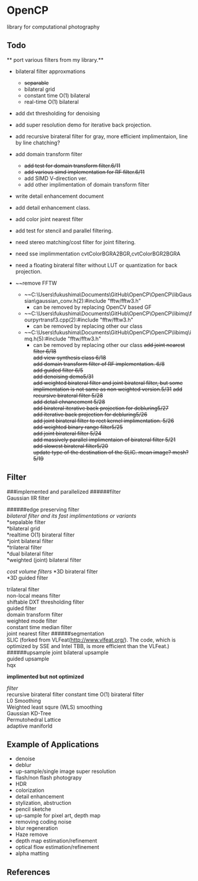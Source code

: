 OpenCP
======
library for computational photography

Todo
----

** port various filters from my library.**  
* bilateral filter approxmations   
  * ~~separable~~
  + bilateral grid
  + constant time O(1) bilateral
  + real-time O(1) bilateral
* add dxt thresholding for denoising
* add super resolution demo for iterative back projection.   
* add recursive birateral filter for gray, more efficient implimentaion, line by line chatching?    
* add domain transform filter  
  * ~~add test for domain transform filter.6/11~~
  * ~~add  various simd implementation for RF filter.6/11~~  
  * add SIMD V-direction ver.  
  * add other implimentation of domain transform filter  
* write detail enhancement document
* add detail enhancement class.  

* add color joint nearest filter 
* add test for stencil and parallel filtering.  
* need stereo matching/cost filter for joint filtering.    
* need sse implimmentation cvtColorBGRA2BGR,cvtColorBGR2BGRA  
* need a floating birateral filter without LUT or quantization for back projection.  
* ~~remove FFTW
  * ~~C:\Users\fukushima\Documents\GitHub\OpenCP\OpenCP\libGaussian\gaussian_conv.h(2):#include "fftw/fftw3.h"
    * can be removed by replacing OpenCV based GF
  * ~~C:\Users\fukushima\Documents\GitHub\OpenCP\OpenCP\libimq\fourpyrtransf3.cpp(2):#include "fftw/fftw3.h"
    * can be removed by replacing other our class
  * ~~C:\Users\fukushima\Documents\GitHub\OpenCP\OpenCP\libimq\imq.h(5):#include "fftw/fftw3.h"
    * can be removed by replacing other our class
~~add joint nearest filter 6/18~~  
~~add view synthesis class 6/18~~  
~~add domain transform filter of RF implementation. 6/8~~  
~~add guided filter 6/5~~  
~~add denoising demo5/31~~  
~~add weighted birateral filter and joint birateral filter, but some implimentation is not same as non weighted version.5/31~~
~~add recursive birateral filter 5/28~~  
~~add detail ehnancement 5/28~~  
~~add birateral iterative back projection for debluring5/27~~  
~~add iterative back projection for debluring5/26~~  
~~add joint birateral filter to rect kernel implimentation. 5/26~~    
~~add weighted binary range filter5/25~~    
~~add joint birateral filter 5/24~~    
~~add massively parallel implimentaion of birateral filter 5/21~~    
~~add slowest birateral filter5/20~~  
~~update type of the destination of the SLIC. mean image? mesh? 5/19~~


Filter
------
###implemented and parallelized
######filter   
  Gaussian IIR filter  

######edge preserving filter  
  *bilateral filter and its fast implimentations or variants*  
      *sepalable filter  
      *bilateral grid  
      *realtime O(1) birateral filter  
      *joint bilateral filter  
      *trilateral filter  
      *dual bilateral filter  
      *weighted (joint) bilateral filter  
    
  *cost volume filters*
   *3D birateral filter  
   *3D guided filter    
  
  trilateral filter  
  non-local means filter  
  shiftable DXT thresholding filter  
  guided filter  
  domain transform filter  
  weighted mode filter  
  constant time median filter  
  joint nearest filter
######segmentation  
  SLIC  (forked from VLFeat(http://www.vlfeat.org/). The code, which is optimized by SSE and Intel TBB, is more efficient than the VLFeat.)
######upsample
  joint bilateral upsample  
  guided upsample  
  hqx  
  
**implimented but not optimized**  

*filter*  
  recursive birateral filter
  constant time O(1) birateral filter  
  L0 Smoothing  
  Weighted least squre (WLS) smoothing  
  Gaussian KD-Tree  
  Permutohedral Lattice  
  adaptive maniforld    

**Example of Applications**
-----------

  + denoise   
  + deblur  
  + up-sample/single image super resolution  
  + flash/non flash photograpy  
  + HDR  
  + colorization  
  + detail enhancement  
  + stylization, abstruction  
  + pencil sketche  
  + up-sample for pixel art, depth map  
  + removing coding noise  
  + blur regeneration  
  + Haze remove  
  + depth map estimation/refinement  
  + optical flow estimation/refinement      
  + alpha matting  

References
----------
